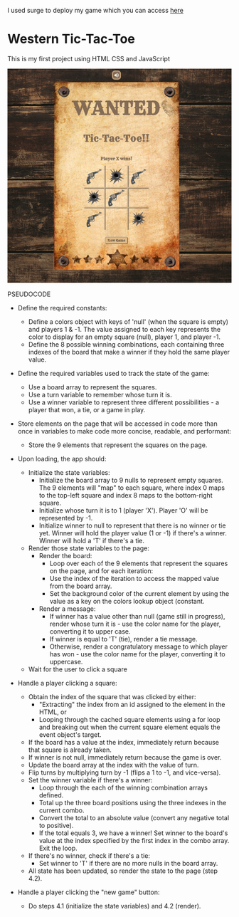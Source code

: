 I used surge to deploy my game which you can access [here](http://western-tic-tac-toe.surge.sh/)

# Western Tic-Tac-Toe

This is my first project using HTML CSS and JavaScript

<img src="/images/ttt-print.png" alt="print" border="0">

PSEUDOCODE

* Define the required constants:
  * Define a colors object with keys of 'null' (when the square is empty) and players 1 & -1. The value assigned to each key represents the color to display for an empty square (null), player 1, and player -1.
  * Define the 8 possible winning combinations, each containing three indexes of the board that make a winner if they hold the same player value.

* Define the required variables used to track the state of the game:
  * Use a board array to represent the squares.    
  * Use a turn variable to remember whose turn it is.
  * Use a winner variable to represent three different possibilities - a player that won, a tie, or a game in play.


* Store elements on the page that will be accessed in code more than once in variables to make code more concise, readable, and performant:
  * Store the 9 elements that represent the squares on the page.

* Upon loading, the app should:
  * Initialize the state variables:
    * Initialize the board array to 9 nulls to represent empty squares. The 9 elements will "map" to each square, where index 0 maps to the top-left square and index 8 maps to the bottom-right square.
    * Initialize whose turn it is to 1 (player 'X'). Player 'O' will be represented by -1.
    * Initialize winner to null to represent that there is no winner or tie yet. Winner will hold the player value (1 or -1) if there's a winner. Winner will hold a 'T' if there's a tie. 
  * Render those state variables to the page:
    * Render the board:
      * Loop over each of the 9 elements that represent the squares on the page, and for each iteration:
      * Use the index of the iteration to access the mapped value from the board array.
      * Set the background color of the current element by using the value as a key on the colors lookup object (constant.
    * Render a message:
      * If winner has a value other than null (game still in progress), render whose turn it is - use the color name for the player, converting it to upper case.
      * If winner is equal to 'T' (tie), render a tie message.
      * Otherwise, render a congratulatory message to which player has won - use the color name for the player, converting it to uppercase.
  * Wait for the user to click a square

* Handle a player clicking a square:
  * Obtain the index of the square that was clicked by either:
    * "Extracting" the index from an id assigned to the element in the HTML, or
    * Looping through the cached square elements using a for loop and breaking out when the current square element equals the event object's target.
  * If the board has a value at the index, immediately return because that square is already taken.
  * If winner is not null, immediately return because the game is over.
  * Update the board array at the index with the value of turn.
  * Flip turns by multiplying turn by -1 (flips a 1 to -1, and vice-versa).
  * Set the winner variable if there's a winner:
    * Loop through the each of the winning combination arrays defined.
    * Total up the three board positions using the three indexes in the current combo.
    * Convert the total to an absolute value (convert any negative total to positive).
    * If the total equals 3, we have a winner! Set winner to the board's value at the index specified by the first index in the combo array. Exit the loop.
  * If there's no winner, check if there's a tie:
    * Set winner to 'T' if there are no more nulls in the board array.
  * All state has been updated, so render the state to the page (step 4.2).
        

* Handle a player clicking the "new game" button:
  * Do steps 4.1 (initialize the state variables) and 4.2 (render).

